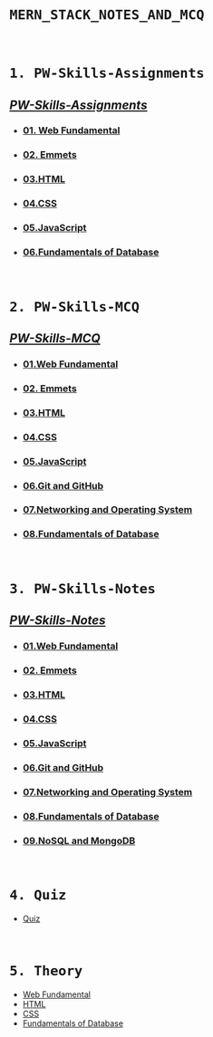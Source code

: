 # **`MERN_STACK_NOTES_AND_MCQ`**

<br>

# `1. PW-Skills-Assignments`
## [**_PW-Skills-Assignments_**](./PW-Skills-Assignments/ "PW-Skills-Assignments")
- ### [01. Web Fundamental](./PW-Skills-Assignments/01.%20Web%20Fundamental/ "Web Fundamental Assignments")
- ### [02. Emmets](./PW-Skills-Assignments/02.%20Emmets/ "Emmets Assignments")
- ### [03.HTML](./PW-Skills-Assignments/03.HTML/ "HTML Assignments")
- ### [04.CSS](./PW-Skills-Assignments/04.CSS/ "CSS Assignments")
- ### [05.JavaScript](./PW-Skills-Assignments/05.JavaScript/ "JavaScript Assignments")
- ### [06.Fundamentals of Database](./PW-Skills-Assignments/06.Fundamentals%20of%20Database/ "Fundamentals of Database")

<br>

# `2. PW-Skills-MCQ`
## [**_PW-Skills-MCQ_**](./PW-Skills-MCQ/ "PW-Skills-MCQ")
- ### [01.Web Fundamental](./PW-Skills-MCQ/01.Web%20Fundamental/ "Web Fundamental MCQ")
- ### [02. Emmets](./PW-Skills-MCQ/02.Emmets/ "Emmets MCQ")
- ### [03.HTML](./PW-Skills-MCQ/03.HTML/ "HTML MCQ")
- ### [04.CSS](./PW-Skills-MCQ/04.CSS/ "CSS MCQ")
- ### [05.JavaScript](./PW-Skills-MCQ/05.JavaScript/ "JavaScript MCQ")
- ### [06.Git and GitHub](./PW-Skills-MCQ/06.Git%20and%20GitHub/ "Git and GitHub MCQ")
- ### [07.Networking and Operating System](./PW-Skills-MCQ/07.Networking%20and%20Operating%20System/ "Networking and Operating System MCQ")
- ### [08.Fundamentals of Database](./PW-Skills-MCQ/08.Fundamentals%20of%20Database/ "Fundamentals of Database")

<br>

# `3. PW-Skills-Notes`
## [**_PW-Skills-Notes_**](./PW-Skills-Notes/01.%20Web-Fundamental/ "PW-Skills-Notes")
- ### [01.Web Fundamental](./PW-Skills-MCQ/01.Web%20Fundamental/ "Web Fundamental Notes")
- ### [02. Emmets](./PW-Skills-Notes/02.Emmets/ "Emmets Notes")
- ### [03.HTML](./PW-Skills-Notes/03.%20HTML/ "HTML Notes")
- ### [04.CSS](./PW-Skills-Notes/04.CSS/ "CSS Notes")
- ### [05.JavaScript](./PW-Skills-Notes/05.JavaScript/ "JavaScript Notes")
- ### [06.Git and GitHub](./PW-Skills-Notes/07.Networking/ "Git and GitHub Notes")
- ### [07.Networking and Operating System](./PW-Skills-Notes/07.Networking%20and%20Operating%20System/ "Networking and Operating System Notes")
- ### [08.Fundamentals of Database](./PW-Skills-Notes/08.Fundamentals%20of%20Database/ "Fundamentals of Database")
- ### [09.NoSQL and MongoDB](./PW-Skills-Notes/09.NoSQL%20and%20MongoDB/ "NoSQL and MongoDB")


<br>

# `4. Quiz`
- [Quiz](./Quiz "Quiz")

<br>

# `5. Theory` 
- [Web Fundamental](./Theory/01.%20Web%20Fundamental "Web Fundamental")
- [HTML](./Theory/02.%20HTML "HTML")
- [CSS](./Theory/03.%20CSS/ "CSS")
- [Fundamentals of Database](./Theory/06.%20Fundamentals%20of%20Database/ "Fundamentals of Database")
